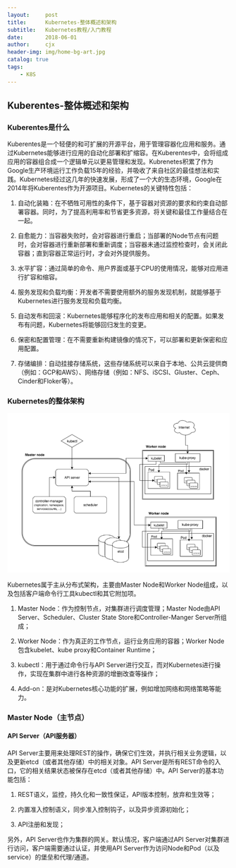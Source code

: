 ```yaml
---
layout:     post
title:      Kubernetes-整体概述和架构
subtitle:   Kubernetes教程/入门教程
date:       2018-06-01
author:     cjx
header-img: img/home-bg-art.jpg
catalog: true
tags:
    - K8S
---
```


## Kuberentes-整体概述和架构

### Kuberentes是什么

Kuberentes是一个轻便的和可扩展的开源平台，用于管理容器化应用和服务。通过Kubernetes能够进行应用的自动化部署和扩缩容。在Kuberentes中，会将组成应用的容器组合成一个逻辑单元以更易管理和发现。Kubrenetes积累了作为Google生产环境运行工作负载15年的经验，并吸收了来自社区的最佳想法和实践。Kubernetes经过这几年的快速发展，形成了一个大的生态环境，Google在2014年将Kuberentes作为开源项目。Kubernetes的关键特性包括：

1. 自动化装箱：在不牺牲可用性的条件下，基于容器对资源的要求和约束自动部署容器。同时，为了提高利用率和节省更多资源，将关键和最佳工作量结合在一起。

2. 自愈能力：当容器失败时，会对容器进行重启；当部署的Node节点有问题时，会对容器进行重新部署和重新调度；当容器未通过监控检查时，会关闭此容器；直到容器正常运行时，才会对外提供服务。

3. 水平扩容：通过简单的命令、用户界面或基于CPU的使用情况，能够对应用进行扩容和缩容。

4. 服务发现和负载均衡：开发者不需要使用额外的服务发现机制，就能够基于Kubernetes进行服务发现和负载均衡。

5. 自动发布和回滚：Kubernetes能够程序化的发布应用和相关的配置。如果发布有问题，Kubernetes将能够回归发生的变更。

6. 保密和配置管理：在不需要重新构建镜像的情况下，可以部署和更新保密和应用配置。

7. 存储编排：自动挂接存储系统，这些存储系统可以来自于本地、公共云提供商（例如：GCP和AWS）、网络存储（例如：NFS、iSCSI、Gluster、Ceph、Cinder和Floker等）。

### Kubernetes的整体架构

![](/img/kubernetes架构.png)

Kubernetes属于主从分布式架构，主要由Master Node和Worker Node组成，以及包括客户端命令行工具kubectl和其它附加项。

1. Master Node：作为控制节点，对集群进行调度管理；Master Node由API Server、Scheduler、Cluster State Store和Controller-Manger Server所组成；

2. Worker Node：作为真正的工作节点，运行业务应用的容器；Worker Node包含kubelet、kube proxy和Container Runtime；

3. kubectl：用于通过命令行与API Server进行交互，而对Kubernetes进行操作，实现在集群中进行各种资源的增删改查等操作；

4. Add-on：是对Kubernetes核心功能的扩展，例如增加网络和网络策略等能力。

### Master Node（主节点）

#### API Server（API服务器）

API Server主要用来处理REST的操作，确保它们生效，并执行相关业务逻辑，以及更新etcd（或者其他存储）中的相关对象。API Server是所有REST命令的入口，它的相关结果状态被保存在etcd（或者其他存储）中。API Server的基本功能包括：

1. REST语义，监控，持久化和一致性保证，API版本控制，放弃和生效等；

2. 内置准入控制语义，同步准入控制钩子，以及异步资源初始化；

3. API注册和发现；

另外，API Server也作为集群的网关。默认情况，客户端通过API Server对集群进行访问，客户端需要通过认证，并使用API Server作为访问Node和Pod（以及service）的堡垒和代理/通道。